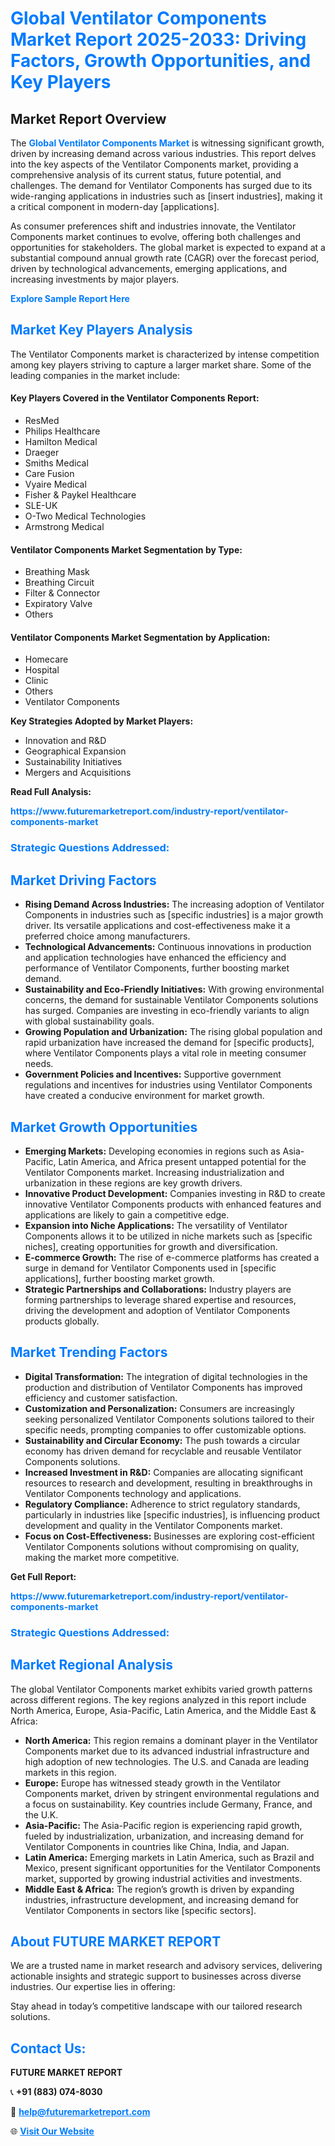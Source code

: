<h1 style="color: #007BFF;">Global Ventilator Components Market Report 2025-2033: Driving Factors, Growth Opportunities, and Key Players</h1>

<section id="overview">
<h2>Market Report Overview</h2>
<p>The <a href="https://www.futuremarketreport.com/industry-report/ventilator-components-market" style="color: #007BFF; text-decoration: none;"><strong>Global Ventilator Components Market</strong></a> is witnessing significant growth, driven by increasing demand across various industries. This report delves into the key aspects of the Ventilator Components market, providing a comprehensive analysis of its current status, future potential, and challenges. The demand for Ventilator Components has surged due to its wide-ranging applications in industries such as [insert industries], making it a critical component in modern-day [applications].</p>
<p>As consumer preferences shift and industries innovate, the Ventilator Components market continues to evolve, offering both challenges and opportunities for stakeholders. The global market is expected to expand at a substantial compound annual growth rate (CAGR) over the forecast period, driven by technological advancements, emerging applications, and increasing investments by major players.</p>
</section>

<section id="overview">
<p><a href="https://www.futuremarketreport.com/request-sample/reportId=124087" style="color: #007BFF; text-decoration: none;"><strong>Explore Sample Report Here</strong></a></p>
</section>

<section id="key-players">
<h2 style="color: #007BFF;">Market Key Players Analysis</h2>
<p>The Ventilator Components market is characterized by intense competition among key players striving to capture a larger market share. Some of the leading companies in the market include:</p>
<h4>Key Players Covered in the Ventilator Components Report:</h4>
<ul><li>ResMed</li><li>Philips Healthcare</li><li>Hamilton Medical</li><li>Draeger</li><li>Smiths Medical</li><li>Care Fusion</li><li>Vyaire Medical</li><li>Fisher &amp; Paykel Healthcare</li><li>SLE-UK</li><li>O-Two Medical Technologies</li><li>Armstrong Medical</li></ul>
<h4>Ventilator Components Market Segmentation by Type:</h4>
<ul><li>Breathing Mask</li><li>Breathing Circuit</li><li>Filter &amp; Connector</li><li>Expiratory Valve</li><li>Others</li></ul>

<h4>Ventilator Components Market Segmentation by Application:</h4>
<ul><li>Homecare</li><li>Hospital</li><li>Clinic</li><li>Others</li><li>Ventilator Components</li></ul>
<p><strong>Key Strategies Adopted by Market Players:</strong></p>
<ul>
<li>Innovation and R&D</li>
<li>Geographical Expansion</li>
<li>Sustainability Initiatives</li>
<li>Mergers and Acquisitions</li>
</ul>
</section>

<section>
<p><strong>Read Full Analysis: </strong></p><a href="https://www.futuremarketreport.com/industry-report/ventilator-components-market" style="color: #007BFF; text-decoration: none;"><strong>https://www.futuremarketreport.com/industry-report/ventilator-components-market</strong></a>
<h3 style="color: #007BFF;">Strategic Questions Addressed:</h3>
</section>

<section id="driving-factors">
<h2 style="color: #007BFF;">Market Driving Factors</h2>
<ul>
<li><strong>Rising Demand Across Industries:</strong> The increasing adoption of Ventilator Components in industries such as [specific industries] is a major growth driver. Its versatile applications and cost-effectiveness make it a preferred choice among manufacturers.</li>
<li><strong>Technological Advancements:</strong> Continuous innovations in production and application technologies have enhanced the efficiency and performance of Ventilator Components, further boosting market demand.</li>
<li><strong>Sustainability and Eco-Friendly Initiatives:</strong> With growing environmental concerns, the demand for sustainable Ventilator Components solutions has surged. Companies are investing in eco-friendly variants to align with global sustainability goals.</li>
<li><strong>Growing Population and Urbanization:</strong> The rising global population and rapid urbanization have increased the demand for [specific products], where Ventilator Components plays a vital role in meeting consumer needs.</li>
<li><strong>Government Policies and Incentives:</strong> Supportive government regulations and incentives for industries using Ventilator Components have created a conducive environment for market growth.</li>
</ul>
</section>

<section id="growth-opportunities">
<h2 style="color: #007BFF;">Market Growth Opportunities</h2>
<ul>
<li><strong>Emerging Markets:</strong> Developing economies in regions such as Asia-Pacific, Latin America, and Africa present untapped potential for the Ventilator Components market. Increasing industrialization and urbanization in these regions are key growth drivers.</li>
<li><strong>Innovative Product Development:</strong> Companies investing in R&D to create innovative Ventilator Components products with enhanced features and applications are likely to gain a competitive edge.</li>
<li><strong>Expansion into Niche Applications:</strong> The versatility of Ventilator Components allows it to be utilized in niche markets such as [specific niches], creating opportunities for growth and diversification.</li>
<li><strong>E-commerce Growth:</strong> The rise of e-commerce platforms has created a surge in demand for Ventilator Components used in [specific applications], further boosting market growth.</li>
<li><strong>Strategic Partnerships and Collaborations:</strong> Industry players are forming partnerships to leverage shared expertise and resources, driving the development and adoption of Ventilator Components products globally.</li>
</ul>
</section>

<section id="trending-factors">
<h2 style="color: #007BFF;">Market Trending Factors</h2>
<ul>
<li><strong>Digital Transformation:</strong> The integration of digital technologies in the production and distribution of Ventilator Components has improved efficiency and customer satisfaction.</li>
<li><strong>Customization and Personalization:</strong> Consumers are increasingly seeking personalized Ventilator Components solutions tailored to their specific needs, prompting companies to offer customizable options.</li>
<li><strong>Sustainability and Circular Economy:</strong> The push towards a circular economy has driven demand for recyclable and reusable Ventilator Components solutions.</li>
<li><strong>Increased Investment in R&D:</strong> Companies are allocating significant resources to research and development, resulting in breakthroughs in Ventilator Components technology and applications.</li>
<li><strong>Regulatory Compliance:</strong> Adherence to strict regulatory standards, particularly in industries like [specific industries], is influencing product development and quality in the Ventilator Components market.</li>
<li><strong>Focus on Cost-Effectiveness:</strong> Businesses are exploring cost-efficient Ventilator Components solutions without compromising on quality, making the market more competitive.</li>
</ul>
</section>

<section>
<p><strong>Get Full Report: </strong></p><a href="https://www.futuremarketreport.com/industry-report/ventilator-components-market" style="color: #007BFF; text-decoration: none;"><strong>https://www.futuremarketreport.com/industry-report/ventilator-components-market</strong></a>
<h3 style="color: #007BFF;">Strategic Questions Addressed:</h3>
</section>


<section id="regional-analysis">
<h2 style="color: #007BFF;">Market Regional Analysis</h2>
<p>The global Ventilator Components market exhibits varied growth patterns across different regions. The key regions analyzed in this report include North America, Europe, Asia-Pacific, Latin America, and the Middle East & Africa:</p>
<ul>
<li><strong>North America:</strong> This region remains a dominant player in the Ventilator Components market due to its advanced industrial infrastructure and high adoption of new technologies. The U.S. and Canada are leading markets in this region.</li>
<li><strong>Europe:</strong> Europe has witnessed steady growth in the Ventilator Components market, driven by stringent environmental regulations and a focus on sustainability. Key countries include Germany, France, and the U.K.</li>
<li><strong>Asia-Pacific:</strong> The Asia-Pacific region is experiencing rapid growth, fueled by industrialization, urbanization, and increasing demand for Ventilator Components in countries like China, India, and Japan.</li>
<li><strong>Latin America:</strong> Emerging markets in Latin America, such as Brazil and Mexico, present significant opportunities for the Ventilator Components market, supported by growing industrial activities and investments.</li>
<li><strong>Middle East & Africa:</strong> The region’s growth is driven by expanding industries, infrastructure development, and increasing demand for Ventilator Components in sectors like [specific sectors].</li>
</ul>
</section>

<footer>
<h2 style="color: #007BFF;">About FUTURE MARKET REPORT</h2>
<p>We are a trusted name in market research and advisory services, delivering actionable insights and strategic support to businesses across diverse industries. Our expertise lies in offering:</p>

<p>Stay ahead in today’s competitive landscape with our tailored research solutions.</p>

<h2 style="color: #007BFF;">Contact Us:</h2>
<p><strong>FUTURE MARKET REPORT</strong></p>
<p>📞 <strong>+91 (883) 074-8030</strong></p>
<p>📧 <strong><a href="mailto:help@futuremarketreport.com" style="color: #007BFF;">help@futuremarketreport.com</a></strong></p>
<p>🌐 <strong><a href="https://www.futuremarketreport.com/" style="color: #007BFF;">Visit Our Website</a></strong></p>
</footer>